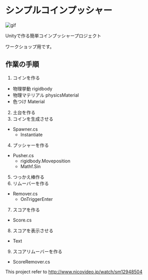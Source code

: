 # シンプルコインプッシャー

![gif][gifanim]

Unityで作る簡単コインプッシャープロジェクト

ワークショップ用です。

## 作業の手順

1. コインを作る
  * 物理挙動 rigidbody
  * 物理マテリアル physicsMaterial
  * 色つけ Material
2. 土台を作る
3. コインを生成させる
  * Spawner.cs
    * Instantiate
4. プッシャーを作る
  * Pusher.cs
    * rigidbody.Moveposition
    * Mathf.Sin
5. つっかえ棒作る
6. リムーバーを作る
  * Remover.cs
    * OnTriggerEnter
7. スコアを作る
  * Score.cs
8. スコアを表示させる
  * Text
9. スコアリムーバーを作る
  * ScoreRemover.cs

This project refer to http://www.nicovideo.jp/watch/sm12948504

[gifanim]: https://dl.dropboxusercontent.com/u/223330976/gif/SimpleCoinPusherCompleteScene.gif
